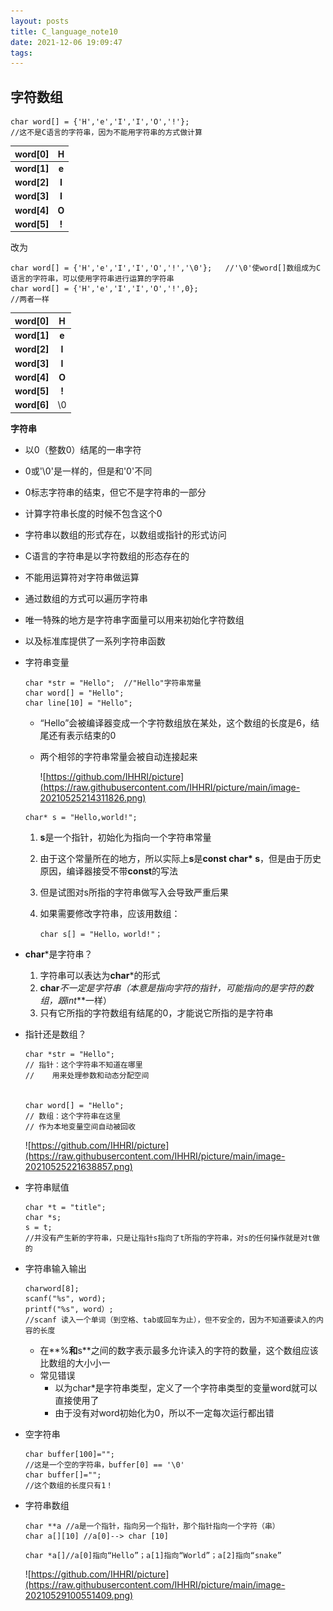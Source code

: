 ```yaml
---
layout: posts
title: C_language_note10
date: 2021-12-06 19:09:47
tags:
---
```


## 字符数组

```
char word[] = {'H','e','I','I','O','!'};	
//这不是C语言的字符串，因为不能用字符串的方式做计算
```

|   word[0]   |   H   |
| :---------: | :---: |
| **word[1]** | **e** |
| **word[2]** | **I** |
| **word[3]** | **I** |
| **word[4]** | **O** |
| **word[5]** | **!** |

改为

```
char word[] = {'H','e','I','I','O','!','\0'}; 	//'\0'使word[]数组成为C语言的字符串，可以使用字符串进行运算的字符串
char word[] = {'H','e','I','I','O','!',0};
//两者一样
```

|   word[0]   |   H   |
| :---------: | :---: |
| **word[1]** | **e** |
| **word[2]** | **I** |
| **word[3]** | **I** |
| **word[4]** | **O** |
| **word[5]** | **!** |
| **word[6]** |  \0   |

**字符串**

- 以0（整数0）结尾的一串字符

- 0或'\0'是一样的，但是和'0'不同

- 0标志字符串的结束，但它不是字符串的一部分

- 计算字符串长度的时候不包含这个0

- 字符串以数组的形式存在，以数组或指针的形式访问

- C语言的字符串是以字符数组的形态存在的

- 不能用运算符对字符串做运算

- 通过数组的方式可以遍历字符串

- 唯一特殊的地方是字符串字面量可以用来初始化字符数组

- 以及标准库提供了一系列字符串函数

- 字符串变量

  ```
  char *str = "Hello";	//"Hello"字符串常量
  char word[] = "Hello";
  char line[10] = "Hello";
  ```

  - “Hello”会被编译器变成一个字符数组放在某处，这个数组的长度是6，结尾还有表示结束的0

  - 两个相邻的字符串常量会被自动连接起来

    ![https://github.com/IHHRI/picture](https://raw.githubusercontent.com/IHHRI/picture/main/image-20210525214311826.png)

  ```
  char* s = "Hello,world!";
  ```

  1. **s**是一个指针，初始化为指向一个字符串常量

  2. 由于这个常量所在的地方，所以实际上**s**是**const char* s**，但是由于历史原因，编译器接受不带**const**的写法

  3. 但是试图对s所指的字符串做写入会导致严重后果 

  4. 如果需要修改字符串，应该用数组：

     ```
     char s[] = "Hello，world!"；
     ```

- **char***是字符串？
  1. 字符串可以表达为**char***的形式
  2. **char***不一定是字符串（本意是指向字符的指针，可能指向的是字符的数组，跟**int***一样）
  3. 只有它所指的字符数组有结尾的0，才能说它所指的是字符串

- 指针还是数组？

  ```
  char *str = "Hello";
  // 指针：这个字符串不知道在哪里
  //	用来处理参数和动态分配空间
  
  
  char word[] = "Hello";
  // 数组：这个字符串在这里
  // 作为本地变量空间自动被回收
  ```

  ![https://github.com/IHHRI/picture](https://raw.githubusercontent.com/IHHRI/picture/main/image-20210525221638857.png)

- 字符串赋值

  ```
  char *t = "title";
  char *s;
  s = t;
  //并没有产生新的字符串，只是让指针s指向了t所指的字符串，对s的任何操作就是对t做的
  ```

- 字符串输入输出

  ```
  charword[8];
  scanf("%s", word);
  printf("%s", word）;
  //scanf 读入一个单词（到空格、tab或回车为止），但不安全的，因为不知道要读入的内容的长度
  ```

  - 在**%**和**s**之间的数字表示最多允许读入的字符的数量，这个数组应该比数组的大小小一
  - 常见错误
    - 以为char*是字符串类型，定义了一个字符串类型的变量word就可以直接使用了
    - 由于没有对word初始化为0，所以不一定每次运行都出错

- 空字符串

  ```
  char buffer[100]="";
  //这是一个空的字符串，buffer[0] == '\0'
  char buffer[]="";
  //这个数组的长度只有1！
  ```

- 字符串数组

  ```
  char **a //a是一个指针，指向另一个指针，那个指针指向一个字符（串）
  char a[][10] //a[0]--> char [10]
  ```

  ```
  char *a[]//a[0]指向“Hello”；a[1]指向“World”；a[2]指向“snake”
  ```

  ![https://github.com/IHHRI/picture](https://raw.githubusercontent.com/IHHRI/picture/main/image-20210529100551409.png)

  